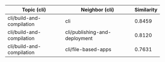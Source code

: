 | Topic (cli) | Neighbor (cli) | Similarity |
|-------------|-------------------|------------|
| cli/build-and-compilation | cli | 0.8459 |
| cli/build-and-compilation | cli/publishing-and-deployment | 0.8120 |
| cli/build-and-compilation | cli/file-based-apps | 0.7631 |
